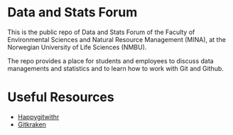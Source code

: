 # Data and Stats Forum

This is the public repo of Data and Stats Forum of the Faculty of Environmental Sciences and Natural Resource Management (MINA), at the Norwegian University of Life Sciences (NMBU). 

The repo provides a place for students and employees to discuss data managements and statistics and to learn how to work with Git and Github.

# Useful Resources 

* [Happygitwithr](https://happygitwithr.com/index.html)
* [Gitkraken](https://www.gitkraken.com/)
